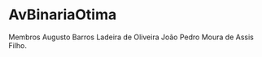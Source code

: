 # AvBinariaOtima
Membros Augusto Barros Ladeira de Oliveira
        João Pedro Moura de Assis Filho.
